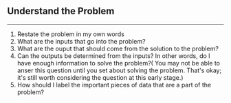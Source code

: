 ## Understand the Problem
---
1. Restate the problem in my own words
2. What are the inputs that go into the problem?
3. What are the ouput that should come from the solution to the problem?
4. Can the outputs be determined from the inputs?
In other words, do I have enough information to solve the problem?( You may not be able to anser this question until you set about solving the problem. That's okay; it's still worth considering the question at this early stage.)
5. How should I label the important pieces of data that are a part of the problem?